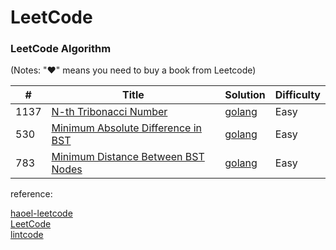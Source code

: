 LeetCode
========

### LeetCode Algorithm

(Notes: "&hearts;" means you need to buy a book from Leetcode)



| #    | Title                                                                                                               | Solution                                                                | Difficulty |
| ---- | ------------------------------------------------------------------------------------------------------------------- | ----------------------------------------------------------------------- | ---------- |
| 1137 | [N-th Tribonacci Number](https://leetcode.com/problems/n-th-tribonacci-number/submissions/)                         | [golang](./algorithms/golang/1137.n-th-tribonacci-number.go)            | Easy       |
| 530  | [Minimum Absolute Difference in BST](https://leetcode.com/problems/minimum-absolute-difference-in-bst/)             | [golang](./algorithms/golang/530.minimum-absolute-difference-in-bst.go) | Easy       |
| 783  | [Minimum Distance Between BST Nodes](https://leetcode.com/problems/minimum-distance-between-bst-nodes/description/) | [golang](./algorithms/golang/783.minimum-distance-between-bst-nodes.go) | Easy       |


reference:  

[haoel-leetcode](https://github.com/haoel/leetcode)  
[LeetCode](https://leetcode.com/)  
[lintcode](https://www.lintcode.com/)  